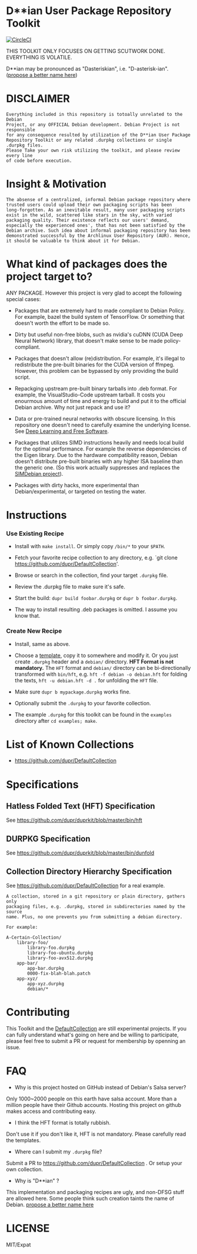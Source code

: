 D**ian User Package Repository Toolkit
===

[![CircleCI](https://circleci.com/gh/dupr/duprkit.svg?style=svg)](https://circleci.com/gh/dupr/duprkit)

THIS TOOLKIT ONLY FOCUSES ON GETTING SCUTWORK DONE. EVERYTHING IS VOLATILE.

D**ian may be pronounced as "Dasteriskian", i.e. "D-asterisk-ian". ([propose a better name here](https://github.com/dupr/duprkit/issues/2))

# DISCLAIMER

```
Everything included in this repository is totoally unrelated to the Debian
Project, or any OFFICIAL Debian development. Debian Project is not responsible
for any consequence resulted by utilization of the D**ian User Package
Repository Toolkit or any related .durpkg collections or single .durpkg files.
Please Take your own risk utilizing the toolkit, and please review every line
of code before execution.
```

# Insight & Motivation

```
The absense of a centralized, informal Debian package repository where
trusted users could upload their own packaging scripts has been
long-forgotten. As an inevitable result, many user packaging scripts
exist in the wild, scattered like stars in the sky, with varied
packaging quality. Their existence reflects our users' demand,
especially the experienced ones', that has not been satisfied by the
Debian archive. Such idea about informal packaging repository has been
demonstrated successful by the Archlinux User Repository (AUR). Hence,
it should be valuable to think about it for Debian.
```

# What kind of packages does the project target to?

ANY PACKAGE. However this project is very glad to accept the following special cases:

* Packages that are extremely hard to made compliant to Debian Policy. For
example, bazel the build system of TensorFlow. Or something that doesn't
worth the effort to be made so.

* Dirty but useful non-free blobs, such as nvidia's cuDNN (CUDA Deep
Neural Network) library, that doesn't make sense to be made policy-compliant.

* Packages that doesn't allow (re)distribution. For example, it's illegal
to redistribute the pre-built binaries for the CUDA version of ffmpeg.
However, this problem can be bypassed by only providing the build script.

* Repackging upstream pre-built binary tarballs into .deb format. For example,
the VisualStudio-Code upstream tarball. It costs you enourmous amount of
time and energy to build and put it to the official Debian archive. Why not
just repack and use it?

* Data or pre-trained neural networks with obscure licensing. In this
repository one doesn't need to carefully examine the underlying license.
See [Deep Learning and Free Software](https://lwn.net/Articles/760142/).

* Packages that utilizes SIMD instructions heavily and needs local build for
the optimal performance. For example the reverse dependencies of the Eigen
library. Due to the hardware compatibility reason, Debian doesn't distribute
pre-built binaries with any higher ISA baseline than the generic one.  (So this
work actually suppresses and replaces the [SIMDebian
project](https://github.com/SIMDebian/SIMDebian)).

* Packages with dirty hacks, more experimental than Debian/experimental,
or targeted on testing the water.

# Instructions

### Use Existing Recipe

* Install with `make install`. Or simply copy `/bin/*` to your `$PATH`.

* Fetch your favorite recipe collection to any directory, e.g. `git clone https://github.com/dupr/DefaultCollection'.

* Browse or search in the collection, find your target `.durpkg` file.

* Review the .durpkg file to make sure it's safe.

* Start the build: `dupr build foobar.durpkg` or `dupr b foobar.durpkg`.

* The way to install resulting .deb packages is omitted. I assume you know that.

### Create New Recipe

* Install, same as above.

* Choose a [template](./templates), copy it to somewhere and modify it. Or you
just create `.durpkg` header and a `debian/` directory. **HFT Format is not
mandatory.** The `HFT` format and `debian/` directory can be bi-directionally
transformed with `bin/hft`, e.g. `hft -f debian -o debian.hft` for folding the
texts, `hft -u debian.hft -d .` for unfolding the `HFT` file.

* Make sure `dupr b mypackage.durpkg` works fine.

* Optionally submit the `.durpkg` to your favorite collection.

* The example `.durpkg` for this toolkit can be found in the `examples` directory after `cd examples; make`.

# List of Known Collections

* https://github.com/dupr/DefaultCollection

# Specifications

## Hatless Folded Text (HFT) Specification

See https://github.com/dupr/duprkit/blob/master/bin/hft

## DURPKG Specification

See https://github.com/dupr/duprkit/blob/master/bin/dunfold

## Collection Directory Hierarchy Specification

See https://github.com/dupr/DefaultCollection for a real example.

```
A collection, stored in a git repository or plain directory, gathers only
packaging files, e.g. .durpkg, stored in subdirectories named by the source
name. Plus, no one prevents you from submitting a debian directory.

For example:

A-Certain-Collection/
    library-foo/
        library-foo.durpkg
        library-foo-ubuntu.durpkg
        library-foo-avx512.durpkg
    app-bar/
        app-bar.durpkg
        0000-fix-blah-blah.patch
    app-xyz/
        app-xyz.durpkg
        debian/*
```

# Contributing

This Toolkit and the [DefaultCollection](https://github.com/dupr/DefaultCollection)
are still experimental projects. If you can fully understand what's going on
here and be willing to participate, please feel free to submit a PR or
request for membership by openning an issue.

# FAQ

* Why is this project hosted on GitHub instead of Debian's Salsa server?

Only 1000~2000 people on this earth have salsa account. More than a million
people have their Github accounts. Hosting this project on github makes access
and contributing easy.

* I think the HFT format is totally rubbish.

Don't use it if you don't like it, HFT is not mandatory. Please carefully
read the templates.

* Where can I submit my `.durpkg` file?

Submit a PR to https://github.com/dupr/DefaultCollection . Or setup your own collection.

* Why is "D\*\*ian" ?

This implementation and packaging recipes are ugly, and non-DFSG stuff are
allowed here. Some people think such creation taints the name of Debian.
[propose a better name here](https://github.com/dupr/duprkit/issues/2)

# LICENSE

MIT/Expat
